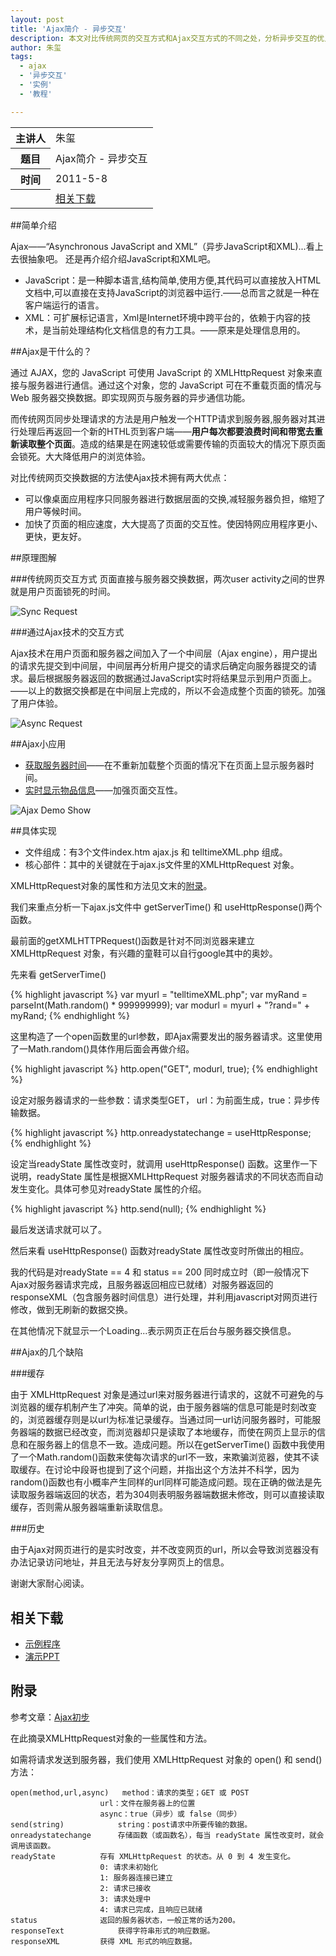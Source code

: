 ```yaml
---
layout: post
title: 'Ajax简介 - 异步交互'
description: 本文对比传统网页的交互方式和Ajax交互方式的不同之处，分析异步交互的优点，并以两个实例讲解如何使用Ajax进行异步交互。
author: 朱玺
tags:
  - ajax
  - '异步交互'
  - '实例'
  - '教程'

---
```


<table class="grid">
<tr><th>主讲人</th><td>朱玺</td></tr>
<tr><th>题目</th><td>Ajax简介 - 异步交互</td></tr>
<tr><th>时间</th><td>2011-5-8</td></tr>
<tr><th>&nbsp;</th><td><a href="#downloads">相关下载</a></td></tr>
</table>

##简单介绍

Ajax——“Asynchronous JavaScript and XML”（异步JavaScript和XML)...看上去很抽象吧。
还是再介绍介绍JavaScript和XML吧。


 - JavaScript：是一种脚本语言,结构简单,使用方便,其代码可以直接放入HTML文档中,可以直接在支持JavaScript的浏览器中运行.——总而言之就是一种在客户端运行的语言。
 - XML：可扩展标记语言，Xml是Internet环境中跨平台的，依赖于内容的技术，是当前处理结构化文档信息的有力工具。——原来是处理信息用的。


##Ajax是干什么的？

通过 AJAX，您的 JavaScript 可使用 JavaScript 的 XMLHttpRequest 对象来直接与服务器进行通信。通过这个对象，您的 JavaScript 可在不重载页面的情况与 Web 服务器交换数据。即实现网页与服务器的异步通信功能。

而传统网页同步处理请求的方法是用户触发一个HTTP请求到服务器,服务器对其进行处理后再返回一个新的HTHL页到客户端——<strong>用户每次都要浪费时间和带宽去重新读取整个页面</strong>。造成的结果是在网速较低或需要传输的页面较大的情况下原页面会锁死。大大降低用户的浏览体验。

对比传统网页交换数据的方法使Ajax技术拥有两大优点：


 - 可以像桌面应用程序只同服务器进行数据层面的交换,减轻服务器负担，缩短了用户等候时间。
 - 加快了页面的相应速度，大大提高了页面的交互性。使因特网应用程序更小、更快，更友好。


##原理图解

###传统网页交互方式
页面直接与服务器交换数据，两次user activity之间的世界就是用户页面锁死的时间。

![Sync Request](http://www.pureweber.com/wp-content/uploads/2011/05/1.png)

###通过Ajax技术的交互方式

Ajax技术在用户页面和服务器之间加入了一个中间层（Ajax engine），用户提出的请求先提交到中间层，中间层再分析用户提交的请求后确定向服务器提交的请求。最后根据服务器返回的数据通过JavaScript实时将结果显示到用户页面上。——以上的数据交换都是在中间层上完成的，所以不会造成整个页面的锁死。加强了用户体验。

![Async Request](http://www.pureweber.com/wp-content/uploads/2011/05/2.png)


##Ajax小应用

 - <a  href="http://www.pureweber.com/works/demos/ajax-intro/index.htm">获取服务器时间</a>——在不重新加载整个页面的情况下在页面上显示服务器时间。
 - <a  href="http://www.pureweber.com/works/demos/ajax-intro/index1.htm">实时显示物品信息</a>——加强页面交互性。

![Ajax Demo Show](http://www.pureweber.com/wp-content/uploads/2011/05/3.png)


##具体实现


 - 文件组成：有3个文件index.htm ajax.js 和 telltimeXML.php 组成。
 - 核心部件：其中的关键就在于ajax.js文件里的XMLHttpRequest 对象。


XMLHttpRequest对象的属性和方法见文末的<a href="#appendix">附录</a>。

我们来重点分析一下ajax.js文件中 getServerTime() 和 useHttpResponse()两个函数。

最前面的getXMLHTTPRequest()函数是针对不同浏览器来建立 XMLHttpRequest 对象，有兴趣的童鞋可以自行google其中的奥妙。

先来看 getServerTime() 

{% highlight javascript %}
var myurl = "telltimeXML.php";
var myRand = parseInt(Math.random() * 999999999);
var modurl = myurl + "?rand=" + myRand;
{% endhighlight %}

这里构造了一个open函数里的url参数，即Ajax需要发出的服务器请求。这里使用了一Math.random()具体作用后面会再做介绍。

{% highlight javascript %}
http.open("GET", modurl, true);
{% endhighlight %}

设定对服务器请求的一些参数：请求类型GET， url：为前面生成，true：异步传输数据。

{% highlight javascript %}
http.onreadystatechange = useHttpResponse;
{% endhighlight %}

设定当readyState 属性改变时，就调用 useHttpResponse() 函数。这里作一下说明，readyState 属性是根据XMLHttpRequest 对服务器请求的不同状态而自动发生变化。具体可参见对readyState 属性的介绍。

{% highlight javascript %}
http.send(null);
{% endhighlight %}

最后发送请求就可以了。

然后来看 useHttpResponse() 函数对readyState 属性改变时所做出的相应。

我的代码是对readyState == 4 和 status == 200 同时成立时（即一般情况下Ajax对服务器请求完成，且服务器返回相应已就绪）对服务器返回的responseXML（包含服务器时间信息）进行处理，并利用javascript对网页进行修改，做到无刷新的数据交换。

在其他情况下就显示一个Loading...表示网页正在后台与服务器交换信息。

##Ajax的几个缺陷

###缓存

由于 XMLHttpRequest 对象是通过url来对服务器进行请求的，这就不可避免的与浏览器的缓存机制产生了冲突。简单的说，由于服务器端的信息可能是时刻改变的，浏览器缓存则是以url为标准记录缓存。当通过同一url访问服务器时，可能服务器端的数据已经改变，而浏览器却只是读取了本地缓存，而使在网页上显示的信息和在服务器上的信息不一致。造成问题。所以在getServerTime() 函数中我使用了一个Math.random()函数来使每次请求的url不一致，来欺骗浏览器，使其不读取缓存。在讨论中段哥也提到了这个问题，并指出这个方法并不科学，因为random()函数也有小概率产生同样的url同样可能造成问题。现在正确的做法是先读取服务器端返回的状态，若为304则表明服务器端数据未修改，则可以直接读取缓存，否则需从服务器端重新读取信息。

###历史

由于Ajax对网页进行的是实时改变，并不改变网页的url，所以会导致浏览器没有办法记录访问地址，并且无法与好友分享网页上的信息。


谢谢大家耐心阅读。

<h2 id="downloads">相关下载</h2>


 - <a href="http://www.pureweber.com/works/demos/ajax-intro/Ajax-intro.zip">示例程序</a>
 - <a href="http://www.pureweber.com/works/demos/ajax-intro/Ajax-intro.ppt">演示PPT</a>


<h2 id="appendix">附录</h2>

参考文章：[Ajax初步](/article/2011/02/ajax-get-started.html)

在此摘录XMLHttpRequest对象的一些属性和方法。

如需将请求发送到服务器，我们使用 XMLHttpRequest 对象的 open() 和 send() 方法：

<pre><code>open(method,url,async)	method：请求的类型；GET 或 POST
					url：文件在服务器上的位置
					async：true（异步）或 false（同步）
send(string)			string：post请求中所要传输的数据。
onreadystatechange		存储函数（或函数名），每当 readyState 属性改变时，就会调用该函数。
readyState			存有 XMLHttpRequest 的状态。从 0 到 4 发生变化。
					0: 请求未初始化
					1: 服务器连接已建立
					2: 请求已接收
					3: 请求处理中
					4: 请求已完成，且响应已就绪
status				返回的服务器状态，一般正常的话为200。
responseText			获得字符串形式的响应数据。
responseXML			获得 XML 形式的响应数据。
</code></pre>
